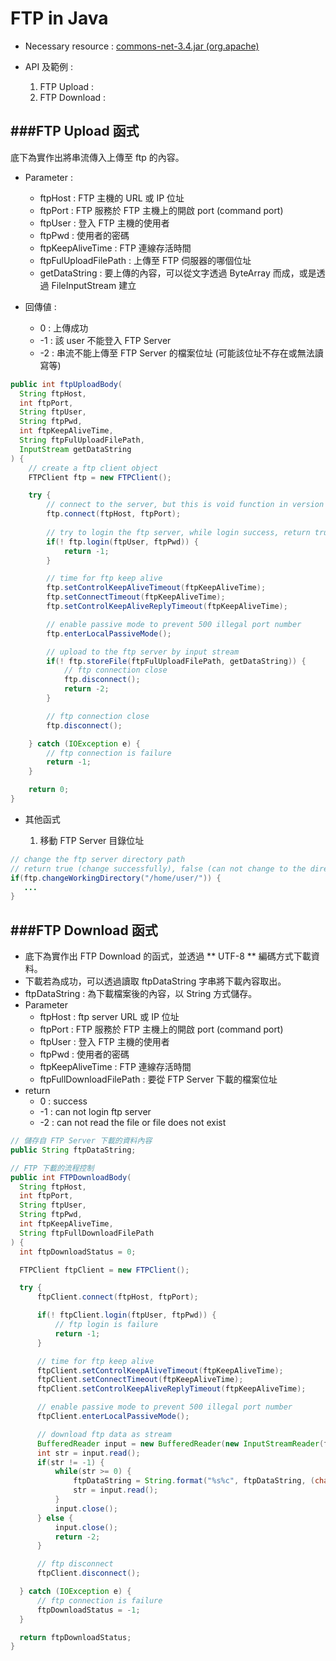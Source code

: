 # FTP in Java

<script type="text/javascript" src="../js/general.js"></script>

* Necessary resource : [commons-net-3.4.jar (org.apache)](http://commons.apache.org/proper/commons-net/download_net.html)

* API 及範例 :
  1. FTP Upload :
  2. FTP Download :

###FTP Upload 函式
---

底下為實作出將串流傳入上傳至 ftp 的內容。

* Parameter :
  * ftpHost : FTP 主機的 URL 或 IP 位址
  * ftpPort : FTP 服務於 FTP 主機上的開啟 port (command port)
  * ftpUser : 登入 FTP 主機的使用者
  * ftpPwd : 使用者的密碼
  * ftpKeepAliveTime : FTP 連線存活時間
  * ftpFulUploadFilePath : 上傳至 FTP 伺服器的哪個位址
  * getDataString : 要上傳的內容，可以從文字透過 ByteArray 而成，或是透過 FileInputStream 建立

* 回傳値 :
  * 0 : 上傳成功
  * -1 : 該 user 不能登入 FTP Server
  * -2 : 串流不能上傳至 FTP Server 的檔案位址 (可能該位址不存在或無法讀寫等)

```Java
public int ftpUploadBody(
  String ftpHost,
  int ftpPort,
  String ftpUser,
  String ftpPwd,
  int ftpKeepAliveTime,
  String ftpFulUploadFilePath,
  InputStream getDataString
) {   	
    // create a ftp client object
    FTPClient ftp = new FTPClient();

    try {
        // connect to the server, but this is void function in version 3.4
        ftp.connect(ftpHost, ftpPort);
        
        // try to login the ftp server, while login success, return true
        if(! ftp.login(ftpUser, ftpPwd)) {
            return -1;
        }

        // time for ftp keep alive
        ftp.setControlKeepAliveTimeout(ftpKeepAliveTime);
        ftp.setConnectTimeout(ftpKeepAliveTime);
        ftp.setControlKeepAliveReplyTimeout(ftpKeepAliveTime);

        // enable passive mode to prevent 500 illegal port number
        ftp.enterLocalPassiveMode();

        // upload to the ftp server by input stream
        if(! ftp.storeFile(ftpFulUploadFilePath, getDataString)) {
            // ftp connection close 
            ftp.disconnect();
            return -2;
        }

        // ftp connection close 
        ftp.disconnect();

    } catch (IOException e) {
        // ftp connection is failure 
        return -1;
    }

    return 0;
}
```

* 其他函式

  1. 移動 FTP Server 目錄位址

```java
// change the ftp server directory path
// return true (change successfully), false (can not change to the directory)
if(ftp.changeWorkingDirectory("/home/user/")) {
   ...
}
```

###FTP Download 函式
---

* 底下為實作出 FTP Download 的函式，並透過 ** UTF-8 ** 編碼方式下載資料。
* 下載若為成功，可以透過讀取 ftpDataString 字串將下載內容取出。
* ftpDataString : 為下載檔案後的內容，以 String 方式儲存。
* Parameter
  * ftpHost : ftp server URL 或 IP 位址
  * ftpPort : FTP 服務於 FTP 主機上的開啟 port (command port)
  * ftpUser : 登入 FTP 主機的使用者
  * ftpPwd : 使用者的密碼
  * ftpKeepAliveTime : FTP 連線存活時間
  * ftpFullDownloadFilePath : 要從 FTP Server 下載的檔案位址
* return
  * 0 : success
  * -1 : can not login ftp server
  * -2 : can not read the file or file does not exist

```Java
// 儲存自 FTP Server 下載的資料內容
public String ftpDataString;

// FTP 下載的流程控制
public int FTPDownloadBody(
  String ftpHost,
  int ftpPort,
  String ftpUser,
  String ftpPwd,
  int ftpKeepAliveTime,
  String ftpFullDownloadFilePath
) {
  int ftpDownloadStatus = 0;

  FTPClient ftpClient = new FTPClient();

  try {
      ftpClient.connect(ftpHost, ftpPort);

      if(! ftpClient.login(ftpUser, ftpPwd)) {
          // ftp login is failure
          return -1;
      }

      // time for ftp keep alive
      ftpClient.setControlKeepAliveTimeout(ftpKeepAliveTime);
      ftpClient.setConnectTimeout(ftpKeepAliveTime);
      ftpClient.setControlKeepAliveReplyTimeout(ftpKeepAliveTime);

      // enable passive mode to prevent 500 illegal port number
      ftpClient.enterLocalPassiveMode();

      // download ftp data as stream	
      BufferedReader input = new BufferedReader(new InputStreamReader(ftpClient.retrieveFileStream(ftpFullDownloadFilePath),"UTF-8"));
      int str = input.read();
      if(str != -1) {
          while(str >= 0) {
              ftpDataString = String.format("%s%c", ftpDataString, (char)str);
              str = input.read();
          }
          input.close();
      } else {
          input.close();
          return -2;
      }

      // ftp disconnect
      ftpClient.disconnect();

  } catch (IOException e) {
      // ftp connection is failure
      ftpDownloadStatus = -1;
  } 

  return ftpDownloadStatus;
}
```









